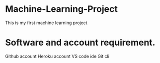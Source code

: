 # Machine-Learning-Project
This is my first machine learning project
# Software and account requirement.
Github account
Heroku account
VS code ide
Git cli
